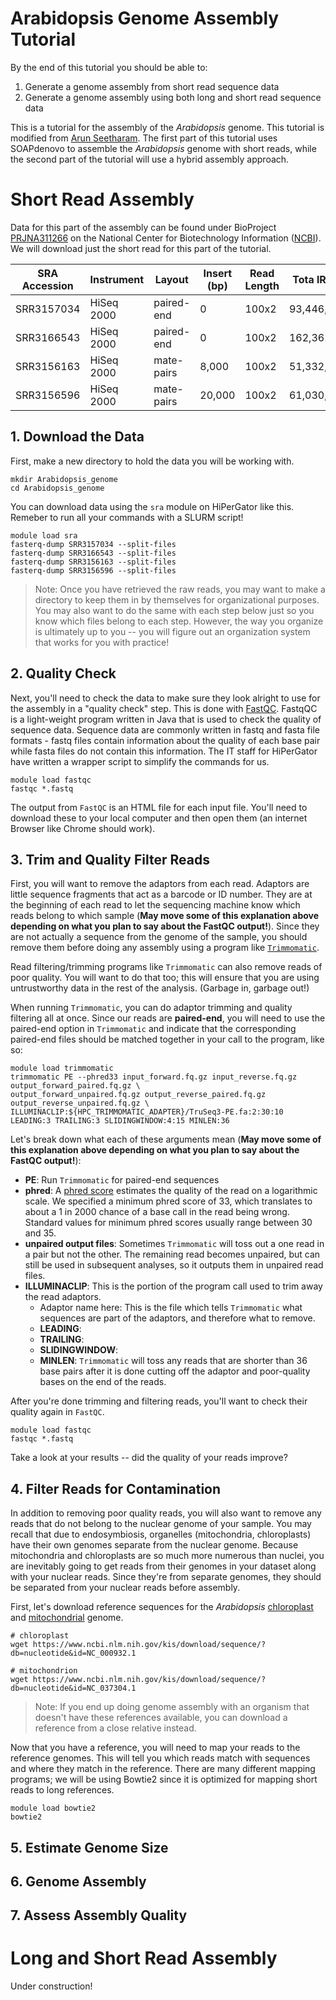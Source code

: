 # Arabidopsis Genome Assembly Tutorial 

By the end of this tutorial you should be able to:
1. Generate a genome assembly from short read sequence data 
2. Generate a genome assembly using both long and short read sequence data 

This is a tutorial for the assembly of the <i> Arabidopsis </i> genome. This tutorial is modified from [Arun Seetharam](https://bioinformaticsworkbook.org/dataAnalysis/GenomeAssembly/Arabidopsis/AT_platanus-genome-assembly.html#gsc.tab=0).
The first part of this tutorial uses SOAPdenovo to assemble the <i> Arabidopsis </i> genome with short reads, while the second part of the tutorial will use a hybrid assembly approach. 

# Short Read Assembly 

Data for this part of the assembly can be found under BioProject [PRJNA311266](https://www.ncbi.nlm.nih.gov/bioproject/PRJNA311266) on the National Center for Biotechnology Information ([NCBI](https://www.ncbi.nlm.nih.gov/)). We will download just the short read for this part of the tutorial. 

| SRA Accession | Instrument  | Layout     |Insert (bp)| Read Length |Tota lReads |	Bases (Mbp) |
| ------------- |-------------|------------|-----------|-------------|------------|-------------|
|SRR3157034     | HiSeq 2000	| paired-end | 0         | 100x2       |93,446,768  | 17,823      |
|SRR3166543     | HiSeq 2000  | paired-end | 0         | 100x2       |162,362,560 | 30,968      |
|SRR3156163     | HiSeq 2000	| mate-pairs | 8,000     | 100x2       |51,332,776  | 9,790       |
|SRR3156596     | HiSeq 2000	| mate-pairs | 20,000    | 100x2       |61,030,552  | 11,640      |

## 1. Download the Data
 
First, make a new directory to hold the data you will be working with. 
```
mkdir Arabidopsis_genome 
cd Arabidopsis_genome
```

You can download data using the `sra` module on HiPerGator like this. Remeber to run all your commands with a SLURM script! 
```
module load sra
fasterq-dump SRR3157034 --split-files 
fasterq-dump SRR3166543 --split-files
fasterq-dump SRR3156163 --split-files
fasterq-dump SRR3156596 --split-files
```

> Note: Once you have retrieved the raw reads, you may want to make a directory to keep them in by themselves for organizational purposes. You may also want to do the same with each step below just so you know which files belong to each step. However, the way you organize is ultimately up to you -- you will figure out an organization system that works for you with practice!

## 2. Quality Check

Next, you'll need to check the data to make sure they look alright to use for the assembly in a "quality check" step. This is done with [FastQC](https://www.bioinformatics.babraham.ac.uk/projects/fastqc/). FastqQC is a light-weight program written in Java that is used to check the quality of sequence data.
Sequence data are commonly written in fastq and fasta file formats - fastq files contain information about the quality of each base pair while fasta files do not contain this information. The IT staff for HiPerGator have written a wrapper script to simplify the commands for us. 
``` 
module load fastqc
fastqc *.fastq
```
The output from `FastQC` is an HTML file for each input file. You'll need to download these to your local computer and then open them (an internet Browser like Chrome should work). 

## 3. Trim and Quality Filter Reads
First, you will want to remove the adaptors from each read. Adaptors are little sequence fragments that act as a barcode or ID number. They are at the beginning of each read to let the sequencing machine know which reads belong to which sample (**May move some of this explanation above depending on what you plan to say about the FastQC output!**). Since they are not actually a sequence from the genome of the sample, you should remove them before doing any assembly using a program like [`Trimmomatic`](http://www.usadellab.org/cms/?page=trimmomatic). 

Read filtering/trimming programs like `Trimmomatic` can also remove reads of poor quality. You will want to do that too; this will ensure that you are using untrustworthy data in the rest of the analysis. (Garbage in, garbage out!) 

When running `Trimmomatic`, you can do adaptor trimming and quality filtering all at once. Since our reads are <b>paired-end</b>, you will need to use the paired-end option in `Trimmomatic` and indicate that the corresponding paired-end files should be matched together in your call to the program, like so:

```
module load trimmomatic
trimmomatic PE --phred33 input_forward.fq.gz input_reverse.fq.gz output_forward_paired.fq.gz \
output_forward_unpaired.fq.gz output_reverse_paired.fq.gz output_reverse_unpaired.fq.gz \
ILLUMINACLIP:${HPC_TRIMMOMATIC_ADAPTER}/TruSeq3-PE.fa:2:30:10 LEADING:3 TRAILING:3 SLIDINGWINDOW:4:15 MINLEN:36
```

Let's break down what each of these arguments mean (**May move some of this explanation above depending on what you plan to say about the FastQC output!**):
* <b>PE</b>: Run `Trimmomatic` for paired-end sequences
* <b>phred</b>: A [phred score](https://en.wikipedia.org/wiki/Phred_quality_score) estimates the quality of the read on a logarithmic scale. We specified a minimum phred score of 33, which translates to about a 1 in 2000 chance of a base call in the read being wrong. Standard values for minimum phred scores usually range between 30 and 35.
* <b>unpaired output files</b>: Sometimes `Trimmomatic` will toss out a one read in a pair but not the other. The remaining read becomes unpaired, but can still be used in subsequent analyses, so it outputs them in unpaired read files.
* <b>ILLUMINACLIP</b>: This is the portion of the program call used to trim away the read adaptors.
    * Adaptor name here: This is the file which tells `Trimmomatic` what sequences are part of the adaptors, and therefore what to remove.
    * <b>LEADING</b>: 
    * <b>TRAILING</b>:
    * <b>SLIDINGWINDOW</b>:
    * <b>MINLEN</b>: `Trimmomatic` will toss any reads that are shorter than 36 base pairs after it is done cutting off the adaptor and poor-quality bases on the end of the reads.

After you're done trimming and filtering reads, you'll want to check their quality again in `FastQC`.
``` 
module load fastqc
fastqc *.fastq
```
Take a look at your results -- did the quality of your reads improve?

## 4. Filter Reads for Contamination
In addition to removing poor quality reads, you will also want to remove any reads that do not belong to the nuclear genome of your sample. You may recall that due to endosymbiosis, organelles (mitochondria, chloroplasts) have their own genomes separate from the nuclear genome. Because mitochondria and chloroplasts are so much more numerous than nuclei, you are inevitably going to get reads from their genomes in your dataset along with your nuclear reads. Since they're from separate genomes, they should be separated from your nuclear reads before assembly.

First, let's download reference sequences for the <i> Arabidopsis </i> [chloroplast](https://www.ncbi.nlm.nih.gov/nucleotide/NC_000932.1) and [mitochondrial](https://www.ncbi.nlm.nih.gov/nucleotide/NC_037304.1) genome.

```
# chloroplast
wget https://www.ncbi.nlm.nih.gov/kis/download/sequence/?db=nucleotide&id=NC_000932.1

# mitochondrion
wget https://www.ncbi.nlm.nih.gov/kis/download/sequence/?db=nucleotide&id=NC_037304.1
```

> Note: If you end up doing genome assembly with an organism that doesn't have these references available, you can download a reference from a close relative instead.

Now that you have a reference, you will need to map your reads to the reference genomes. This will tell you which reads match with sequences and where they match in the reference. There are many different mapping programs; we will be using Bowtie2 since it is optimized for mapping short reads to long references.

```
module load bowtie2
bowtie2 
```

## 5. Estimate Genome Size

## 6. Genome Assembly

## 7. Assess Assembly Quality

# Long and Short Read Assembly

Under construction!